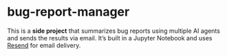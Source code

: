 # bug-report-manager
This is a **side project** that summarizes bug reports using multiple AI agents and sends the results via email.   It’s built in a Jupyter Notebook and uses [Resend](https://resend.com) for email delivery.
